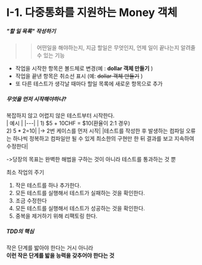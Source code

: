 I-1. 다중통화를 지원하는 Money 객체
======

##### "할 일 목록" 작성하기
>>어떤일을 해야하는지, 지금 할일은 무엇인지, 언제 일이 끝나는지 알려줄 수 있는 기능
- 작업을 시작한 항목은 볼드체로 변경(예 : <b>dollar 객체 만들기</b> )
- 작업을 끝낸 항목은 취소선 표시 (예: ~~dollar 객체 만들기~~ )
- 또 다른 테스트가 생각날 때마다 할일 목록에 새로운 항목으로 추가


##### 무엇을 먼저 시작해야하나?
복잡하지 않고 어렵지 않은 테스트부터 시작한다. <br/>
| 예시  |
|---|
| 1) $5 + 10CHF = $10(환율이 2:1 경우)<br/>2) $5*2=$10|
|-> 2번 케이스를 먼저 시작|
|테스트를 작성한 후 발생하는 컴파일 오류는 하나씩 정복하고 컴파일만 될 수 있게 최소한의 구현만 한 뒤 결과를 보고 지속하여 수정한다|

->당장의 목표는 완벽한 해법을 구하는 것이 아니라 테스트를 통과하는 것 뿐

최소 작업의 주기
1. 작은 테스트를 하나 추가한다.
2. 모든 테스트를 실행해서 테스트가 실패하는 것을 확인한다.
3. 조금 수정한다
4. 모든 테스트를 실행해서 테스트가 성공하는 것을 확인한다.
5. 중복을 제거하기 위해 리팩토링 한다.

##### TDD의 핵심
작은 단계를 밟아야 한다는 거시 아니라<br/>
__이런 작은 단계를 밟을 능력을 갖추어야 한다는 것__ <br/>
